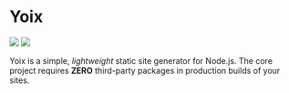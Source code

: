 # Yoix

![](https://img.shields.io/badge/version-0.1.2--dev-yellow)
![](https://img.shields.io/badge/build-4-green)

Yoix is a simple, _lightweight_ static site generator for Node.js. The core project requires **ZERO** third-party packages in production builds of your sites.